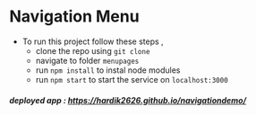 # Navigation Menu

- To run this project follow these steps , 
  - clone the repo using `git clone`
  - navigate to folder `menupages`
  - run `npm install` to instal node modules
  - run `npm start` to start the service on `localhost:3000`
    
##### deployed app : https://hardik2626.github.io/navigationdemo/